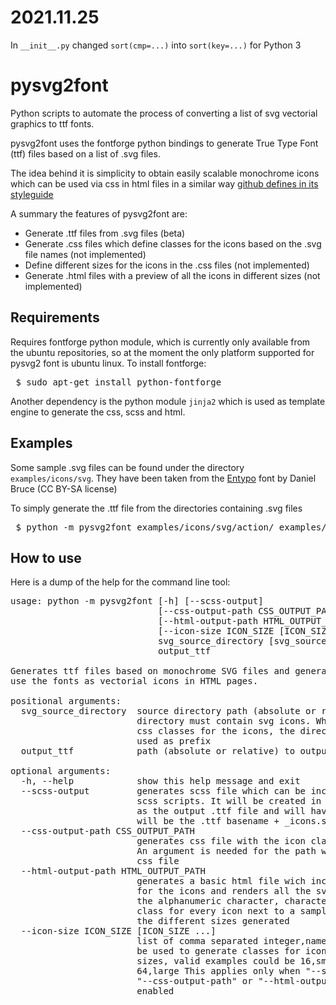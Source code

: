 2021.11.25
==========

In `__init__.py` changed `sort(cmp=...)` into `sort(key=...)` for Python 3

pysvg2font
==========

Python scripts to automate the process of converting a list of svg vectorial 
graphics to ttf fonts.

pysvg2font uses the fontforge python bindings to generate True Type Font (ttf) 
files based on a list of .svg files.

The idea behind it is simplicity to obtain easily scalable monochrome icons
which can be used via css in html files in a similar way 
[github defines in its styleguide](https://github.com/styleguide/css/7.0) 

A summary the features of pysvg2font are:
 * Generate .ttf files from .svg files (beta)
 * Generate .css files which define classes for the icons based on the .svg file
   names (not implemented)
 * Define different sizes for the icons in the .css files (not implemented) 
 * Generate .html files with a preview of all the icons in different sizes (not
   implemented)

Requirements
------------

Requires fontforge python module, which is currently only available from the
ubuntu repositories, so at the moment the only platform supported for pysvg2
font is ubuntu linux. To install fontforge:

<pre>
 $ sudo apt-get install python-fontforge
</pre>

Another dependency is the python module `jinja2` which is used as template
engine to generate the css, scss and html.

Examples
--------

Some sample .svg files can be found under the directory `examples/icons/svg`. 
They have been taken from the [Entypo](http://www.entypo.com/) font by Daniel
Bruce (CC BY-SA license)

To simply generate the .ttf file from the directories containing .svg files

<pre>
 $ python -m pysvg2font examples/icons/svg/action/ examples/icons/svg/object/ examples/css/pysvg2font_sample.ttf
</pre> 

How to use
----------

Here is a dump of the help for the command line tool:

<pre>
usage: python -m pysvg2font [-h] [--scss-output]
                            [--css-output-path CSS_OUTPUT_PATH]
                            [--html-output-path HTML_OUTPUT_PATH]
                            [--icon-size ICON_SIZE [ICON_SIZE ...]]
                            svg_source_directory [svg_source_directory ...]
                            output_ttf

Generates ttf files based on monochrome SVG files and generates stylesheets to
use the fonts as vectorial icons in HTML pages.

positional arguments:
  svg_source_directory  source directory path (absolute or relative). The
                        directory must contain svg icons. When generating the
                        css classes for the icons, the directory name will be
                        used as prefix
  output_ttf            path (absolute or relative) to output .ttf file

optional arguments:
  -h, --help            show this help message and exit
  --scss-output         generates scss file which can be included from other
                        scss scripts. It will be created in the same directory
                        as the output .ttf file and will have. The filename
                        will be the .ttf basename + _icons.scss
  --css-output-path CSS_OUTPUT_PATH
                        generates css file with the icon class descriptions.
                        An argument is needed for the path where to create the
                        css file
  --html-output-path HTML_OUTPUT_PATH
                        generates a basic html file wich includes the style
                        for the icons and renders all the svg icons including
                        the alphanumeric character, character code and css
                        class for every icon next to a sample of every icon in
                        the different sizes generated
  --icon-size ICON_SIZE [ICON_SIZE ...]
                        list of comma separated integer,name values which will
                        be used to generate classes for icons for different
                        sizes, valid examples could be 16,small 32,medium
                        64,large This applies only when "--scss-output",
                        "--css-output-path" or "--html-output-path" are
                        enabled
</pre>
